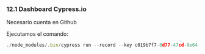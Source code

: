 ### 12.1 Dashboard Cypress.io

Necesario cuenta en Github

Ejecutamos el comando:

```typescript
./node_modules/.bin/cypress run --record --key c019b7f7-8d77-47cd-9e64-61aba8788e31
```

